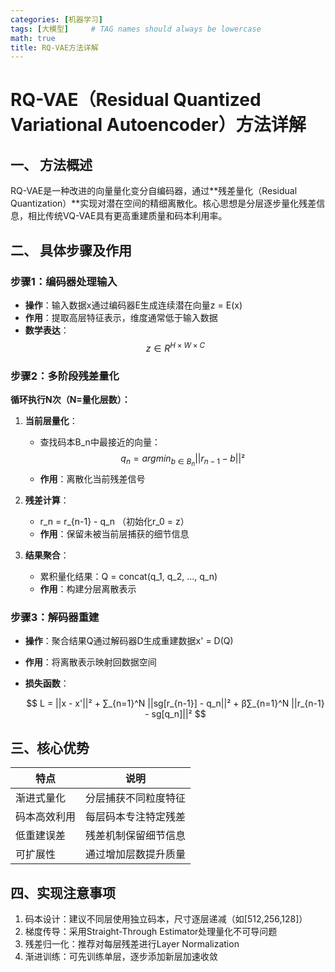 ```yaml
---
categories: [机器学习]
tags: [大模型]     # TAG names should always be lowercase
math: true
title: RQ-VAE方法详解
---
```


# RQ-VAE（Residual Quantized Variational Autoencoder）方法详解

## 一、 方法概述
RQ-VAE是一种改进的向量量化变分自编码器，通过**残差量化（Residual Quantization）**实现对潜在空间的精细离散化。核心思想是分层逐步量化残差信息，相比传统VQ-VAE具有更高重建质量和码本利用率。

## 二、 具体步骤及作用

### 步骤1：编码器处理输入
- **操作**：输入数据x通过编码器E生成连续潜在向量z = E(x)
- **作用**：提取高层特征表示，维度通常低于输入数据
- **数学表达**：$$ z ∈ R^{H×W×C} $$

### 步骤2：多阶段残差量化
**循环执行N次（N=量化层数）：**
1. **当前层量化**：
    - 查找码本B_n中最接近的向量：$$ q_n = argmin_{b∈B_n} ||r_{n-1} - b||² $$
    - **作用**：离散化当前残差信号

2. **残差计算**：
    - r_n = r_{n-1} - q_n （初始化r_0 = z）
    - **作用**：保留未被当前层捕获的细节信息

3. **结果聚合**：
    - 累积量化结果：Q = concat(q_1, q_2, ..., q_n)
    - **作用**：构建分层离散表示

### 步骤3：解码器重建
- **操作**：聚合结果Q通过解码器D生成重建数据x' = D(Q)
- **作用**：将离散表示映射回数据空间
- **损失函数**：

  $$
  L = ||x - x'||² + ∑_{n=1}^N ||sg[r_{n-1}] - q_n||² + β∑_{n=1}^N ||r_{n-1} - sg[q_n]||²
  $$

## 三、核心优势

| 特点     | 说明         |
|--------|------------|
| 渐进式量化  | 分层捕获不同粒度特征 |
| 码本高效利用 | 每层码本专注特定残差 |   
| 低重建误差  | 残差机制保留细节信息 |  
|  可扩展性	 | 通过增加层数提升质量 | 

## 四、实现注意事项

1. 码本设计：建议不同层使用独立码本，尺寸逐层递减（如[512,256,128]）
2. 梯度传导：采用Straight-Through Estimator处理量化不可导问题
3. 残差归一化：推荐对每层残差进行Layer Normalization
4. 渐进训练：可先训练单层，逐步添加新层加速收敛